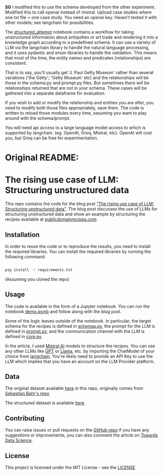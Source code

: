 **SG**
I modified this to use the schema developed from the other experiment. Modified this to call openai instead of mistral. Upload case studies where one txt file = one case study. You need an openai key. Haven't tested it with other models; see langchain for possibilities.

The [structured_attempt](structured_attempt.ipynb) notebook contains a workflow for taking unstructured information about antiquities or art trade and rendering it into a knowledge graph according to a predefined schema. It can use a variety of LLM via the langchain library to handle the natural language processing, and it uses pydantic and enum libraries to handle the validation. This means that most of the time, the entity names and predicates (relationships) are consistent.

That is to say, you'll usually get 'J. Paul Getty Museum' rather than several variations ('the Getty'; 'Getty Museum' etc) and the relationships will be those in the schema.py and prompt.py files. But sometimes there will be relationships returned that are not in your schema. These cases will be gathered into a separate dataframe for evaluation.

If you wish to add or modify the relationship and entities you are after, you need to modify both those files appropriately, save them. The code is written to reload those modules every time, assuming you want to play around with the schema/prompt.

You will need api access to a large language model access to which is supported by langchain. (eg. OpenAI, Groq, Mistral, etc). OpenAI will cost you, but Groq can be free for experimentation.

# Original README:

# The rising use case of LLM: Structuring unstructured data

This repo contains the code for the blog post ["The rising use case of LLM: Structuring unstructured data"](https://towardsdatascience.com/the-lesser-known-rising-application-of-llms-775834116477). 
The blog post discusses the use of LLMs for structuring unstructured data and show an example by structuring the recipes available at [publicdomainrecipes.com](https://publicdomainrecipes.com/)

## Installation

In order to reuse the code or to reproduce the results, you need to install the required libraries. You can install the required libraries by running the following command:

```bash

pip install -r requirements.txt

```

(Assuming you cloned the repo)

## Usage

The code is available in the form of a Jupyter notebook. You can run the notebook [demo.ipynb](https://github.com/VianneyMI/baker/blob/main/demo.ipynb) and follow along with the blog post.

Some of the logic leaves outside of the notebook.
In particular, the target schema for the recipes is defined in [schemas.py](https://github.com/VianneyMI/baker/blob/main/schemas.py), the prompt for the LLM is defined in [prompt.py](https://github.com/VianneyMI/baker/blob/main/prompt.py), and the communication channel with the LLM is defined in [core.py](https://github.com/VianneyMI/baker/blob/main/core.py).

In the article, I used [Mistral AI](https://mistral.ai/) models to structure the recipes. You can use any other LLMs like [GPT](https://openai.com/index/gpt-4/) or [Llama](https://llama.meta.com/), etc. by importing the ChatModel of your choice from [langchain](https://www.langchain.com/).
You're likely need to provide an API Key to use the LLM which implies that you have an account on the LLM Provider platform.

## Data

The original dataset available [here](https://github.com/VianneyMI/baker/blob/main/data/input/recipes_v1.json) in this repo, originally comes from [Sebastian Bahr's repo](https://github.com/sebastianbahr/RecipeRecommender)

The structured dataset is available [here](https://github.com/VianneyMI/baker/blob/main/data/output/parsed_recipes_all_8x7b.json).

## Contributing

You can  raise issues or pull requests on the [GitHub repo](https://github.com/VianneyMI/baker/issues) if you have any suggestions or improvements, you can also comment the article on [Towards Data Science](https://towardsdatascience.com/the-lesser-known-rising-application-of-llms-775834116477).

## License

This project is licensed under the MIT License - see the [LICENSE](https://github.com/VianneyMI/baker/blob/main/LICENSE)
